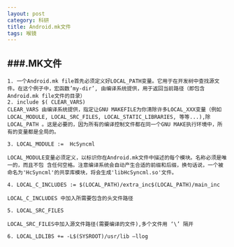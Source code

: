 ```yaml
---
layout: post
category: 科研
title: Android.mk文件
tags: 喉镜
---
```


###.MK文件
---------
	1. 一个Android.mk file首先必须定义好LOCAL_PATH变量。它用于在开发树中查找源文件。在这个例子中，宏函数’my-dir’, 由编译系统提供，用于返回当前路径（即包含Android.mk file文件的目录）
	2. include $( CLEAR_VARS)
	CLEAR_VARS 由编译系统提供，指定让GNU MAKEFILE为你清除许多LOCAL_XXX变量（例如 LOCAL_MODULE, LOCAL_SRC_FILES, LOCAL_STATIC_LIBRARIES, 等等...),除LOCAL_PATH 。这是必要的，因为所有的编译控制文件都在同一个GNU MAKE执行环境中，所有的变量都是全局的。
	
	3. LOCAL_MODULE :=  HcSyncml
	
	LOCAL_MODULE变量必须定义，以标识你在Android.mk文件中描述的每个模块。名称必须是唯一的，而且不包 含任何空格。注意编译系统会自动产生合适的前缀和后缀，换句话说，一个被命名为'HcSyncml'的共享库模块，将会生成'libHcSyncml.so'文件。
	
	4. LOCAL_C_INCLUDES := $(LOCAL_PATH)/extra_inc$(LOCAL_PATH)/main_inc
	
	LOCAL_C_INCLUDES 中加入所需要包含的头文件路径
	
	5. LOCAL_SRC_FILES
	
	LOCAL_SRC_FILES中加入源文件路径(需要编译的文件),多个文件用 ‘\’ 隔开
	
	6. LOCAL_LDLIBS += -L$(SYSROOT)/usr/lib –llog